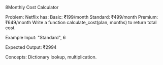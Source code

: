 8️Monthly Cost Calculator

Problem:
Netflix has:
Basic: ₹199/month
Standard: ₹499/month
Premium: ₹649/month
Write a function calculate_cost(plan, months) to return total cost.

Example Input:
"Standard", 6

Expected Output:
₹2994

Concepts: Dictionary lookup, multiplication.
